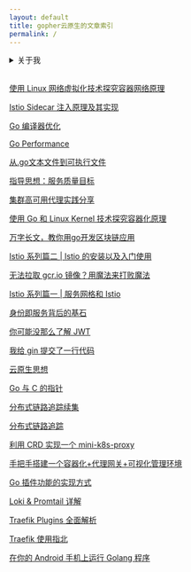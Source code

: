 ```yaml
---
layout: default
title: gopher云原生的文章索引
permalink: /
---
```


<details>

<summary>关于我</summary><br>

<ul>
  <li>Email ：<a href="mailto:zoujh99@qq.com">zoujh99@qq.com</a></li>
  <li>GitHub ：<a href="https://github.com/togettoyou">https://github.com/togettoyou</a></li>
  <li>微信公众号 ：gopher云原生</li>
</ul>

<p><img src="https://user-images.githubusercontent.com/55381228/224645371-85fa0552-108b-4648-8dc8-79663c09fd34.png" width="300px" /></p>

</details><br>

[使用 Linux 网络虚拟化技术探究容器网络原理](https://mp.weixin.qq.com/s/aXotIih1RkpyDTaokJjGPw)

[Istio Sidecar 注入原理及其实现](https://mp.weixin.qq.com/s/XABVBH29GQX2ABdfIlKrnw)

[Go 编译器优化](https://mp.weixin.qq.com/s/eWM9AvG1qXnMWF4qIwhnVQ)

[Go Performance](https://mp.weixin.qq.com/s/mTHBJrseyWmEBxgPaqQJtw)

[从.go文本文件到可执行文件](https://mp.weixin.qq.com/s/V5wAZcTbunU3HdS1xaWavQ)

[指导思想：服务质量目标](https://mp.weixin.qq.com/s/BmiS_lQqnZwhFmQDJMWtYA)

[集群高可用代理实践分享](https://mp.weixin.qq.com/s/ldw-TroDklazh04aiLVwoA)

[使用 Go 和 Linux Kernel 技术探究容器化原理](https://mp.weixin.qq.com/s/BBIrbdPd0uRafEy81WYq2g)

[万字长文，教你用go开发区块链应用](https://mp.weixin.qq.com/s/yDmGwfRjXxDJfgv1d0p3Ig)

[Istio 系列篇二 \| Istio 的安装以及入门使用](https://mp.weixin.qq.com/s/DqZkK8in4XXUTMen16K1hg)

[无法拉取 gcr.io 镜像？用魔法来打败魔法](https://mp.weixin.qq.com/s/Vt0FRTx1PsoYFdLa0QZzWw)

[Istio 系列篇一 \| 服务网格和 Istio](https://mp.weixin.qq.com/s/gJA0sgNPwY95H8vyjjCIUw)

[身份即服务背后的基石](https://mp.weixin.qq.com/s/gbHCVlwzu29JJN9wInaW0Q)

[你可能没那么了解 JWT](https://mp.weixin.qq.com/s/BAv62gfVMpriJNWdPcbPuw)

[我给 gin 提交了一行代码](https://mp.weixin.qq.com/s/LoY0n1BV3vomoeBEpfGX9w)

[云原生思想](https://mp.weixin.qq.com/s/H__pRS844SJSPiYfCqzozA)

[Go 与 C 的指针](https://mp.weixin.qq.com/s/7vrAXh3frbMT_qzUo4deKw)

[分布式链路追踪续集](https://mp.weixin.qq.com/s/lriEqTo6-f8Kn1yXeGyP5Q)

[分布式链路追踪](https://mp.weixin.qq.com/s/zeXTZ96YtrLLOeUlQH-AXg)

[利用 CRD 实现一个 mini-k8s-proxy](https://mp.weixin.qq.com/s/SXF8OX_i4FBqBI2BZCfaoQ)

[手把手搭建一个容器化+代理网关+可视化管理环境](https://mp.weixin.qq.com/s/ZVqio9qwanxwv0iN0HNqGA)

[Go 插件功能的实现方式](https://mp.weixin.qq.com/s/7yC1WFoIHtzKOZ5M-kz0PQ)

[Loki & Promtail 详解](https://mp.weixin.qq.com/s/qwv_4Q-QvxXBo7Qkt-Mqvw)

[Traefik Plugins 全面解析](https://mp.weixin.qq.com/s/ftxq44airqId0AYFN-3nww)

[Traefik 使用指北](https://mp.weixin.qq.com/s/gyHj14ysX2mi6PsliA2Y1A)

[在你的 Android 手机上运行 Golang 程序](https://mp.weixin.qq.com/s/-PLlqdkN9VRetGqv6sx6nQ)
